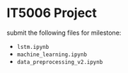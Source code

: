 # IT5006 Project

submit the following files for milestone:

- `lstm.ipynb`
- `machine_learning.ipynb`
- `data_preprocessing_v2.ipynb`
